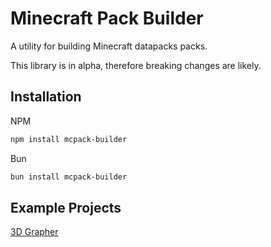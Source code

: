 # Minecraft Pack Builder
A utility for building Minecraft datapacks packs.

This library is in alpha, therefore breaking changes are likely.

## Installation
NPM
```bash
npm install mcpack-builder
```

Bun
```bash
bun install mcpack-builder
```

## Example Projects
[3D Grapher](https://github.com/TheCymaera/mcpack-builder-3d-grapher/)